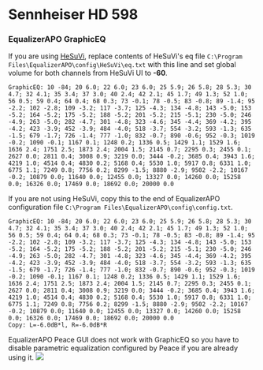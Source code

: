 # Sennheiser HD 598
### EqualizerAPO GraphicEQ
If you are using [HeSuVi](https://sourceforge.net/projects/hesuvi/), replace contents of HeSuVi's eq file `C:\Program Files\EqualizerAPO\config\HeSuVi\eq.txt` with this line and set global volume for both channels from HeSuVi UI to **-60**.
```
GraphicEQ: 10 -84; 20 6.0; 22 6.0; 23 6.0; 25 5.9; 26 5.8; 28 5.3; 30 4.7; 32 4.1; 35 3.4; 37 3.0; 40 2.4; 42 2.1; 45 1.7; 49 1.3; 52 1.0; 56 0.5; 59 0.4; 64 0.4; 68 0.3; 73 -0.1; 78 -0.5; 83 -0.8; 89 -1.4; 95 -2.2; 102 -2.8; 109 -3.2; 117 -3.7; 125 -4.3; 134 -4.8; 143 -5.0; 153 -5.2; 164 -5.2; 175 -5.2; 188 -5.2; 201 -5.2; 215 -5.1; 230 -5.0; 246 -4.9; 263 -5.0; 282 -4.7; 301 -4.8; 323 -4.6; 345 -4.4; 369 -4.2; 395 -4.2; 423 -3.9; 452 -3.9; 484 -4.0; 518 -3.7; 554 -3.2; 593 -1.3; 635 -1.5; 679 -1.7; 726 -1.4; 777 -1.0; 832 -0.7; 890 -0.6; 952 -0.3; 1019 -0.2; 1090 -0.1; 1167 0.1; 1248 0.2; 1336 0.5; 1429 1.1; 1529 1.6; 1636 2.4; 1751 2.5; 1873 2.4; 2004 1.5; 2145 0.7; 2295 0.3; 2455 0.1; 2627 0.0; 2811 0.4; 3008 0.9; 3219 0.0; 3444 -0.2; 3685 0.4; 3943 1.6; 4219 1.0; 4514 0.4; 4830 0.2; 5168 0.4; 5530 1.0; 5917 0.8; 6331 1.0; 6775 1.1; 7249 0.8; 7756 0.2; 8299 -1.5; 8880 -2.9; 9502 -2.2; 10167 -0.2; 10879 0.0; 11640 0.0; 12455 0.0; 13327 0.0; 14260 0.0; 15258 0.0; 16326 0.0; 17469 0.0; 18692 0.0; 20000 0.0
```
If you are not using HeSuVi, copy this to the end of EqualizerAPO configuration file `C:\Program Files\EqualizerAPO\config\config.txt`.
```
GraphicEQ: 10 -84; 20 6.0; 22 6.0; 23 6.0; 25 5.9; 26 5.8; 28 5.3; 30 4.7; 32 4.1; 35 3.4; 37 3.0; 40 2.4; 42 2.1; 45 1.7; 49 1.3; 52 1.0; 56 0.5; 59 0.4; 64 0.4; 68 0.3; 73 -0.1; 78 -0.5; 83 -0.8; 89 -1.4; 95 -2.2; 102 -2.8; 109 -3.2; 117 -3.7; 125 -4.3; 134 -4.8; 143 -5.0; 153 -5.2; 164 -5.2; 175 -5.2; 188 -5.2; 201 -5.2; 215 -5.1; 230 -5.0; 246 -4.9; 263 -5.0; 282 -4.7; 301 -4.8; 323 -4.6; 345 -4.4; 369 -4.2; 395 -4.2; 423 -3.9; 452 -3.9; 484 -4.0; 518 -3.7; 554 -3.2; 593 -1.3; 635 -1.5; 679 -1.7; 726 -1.4; 777 -1.0; 832 -0.7; 890 -0.6; 952 -0.3; 1019 -0.2; 1090 -0.1; 1167 0.1; 1248 0.2; 1336 0.5; 1429 1.1; 1529 1.6; 1636 2.4; 1751 2.5; 1873 2.4; 2004 1.5; 2145 0.7; 2295 0.3; 2455 0.1; 2627 0.0; 2811 0.4; 3008 0.9; 3219 0.0; 3444 -0.2; 3685 0.4; 3943 1.6; 4219 1.0; 4514 0.4; 4830 0.2; 5168 0.4; 5530 1.0; 5917 0.8; 6331 1.0; 6775 1.1; 7249 0.8; 7756 0.2; 8299 -1.5; 8880 -2.9; 9502 -2.2; 10167 -0.2; 10879 0.0; 11640 0.0; 12455 0.0; 13327 0.0; 14260 0.0; 15258 0.0; 16326 0.0; 17469 0.0; 18692 0.0; 20000 0.0
Copy: L=-6.0dB*l, R=-6.0dB*R
```
EqualizerAPO Peace GUI does not work with GraphicEQ so you have to disable parametric equalization configured by Peace if you are already using it.
![](https://raw.githubusercontent.com/jaakkopasanen/AutoEq/master/results/Innerfidelity%202017/innerfidelity/onear/Sennheiser%20HD%20598/Sennheiser%20HD%20598.png)
